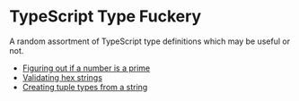 # TypeScript Type Fuckery

A random assortment of TypeScript type definitions which may be useful or not.

- [Figuring out if a number is a prime](src/primes.d.ts)
- [Validating hex strings](src/hex-string.d.ts)
- [Creating tuple types from a string](src/type-string-to-tuple.d.ts)
